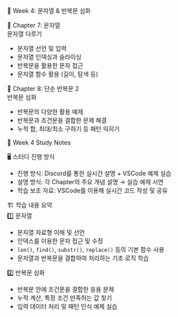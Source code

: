 🏁 Week 4: 문자열 & 반복문 심화

📖 Chapter 7: 문자열  
문자열 다루기  
- 문자열 선언 및 입력  
- 문자열 인덱싱과 슬라이싱  
- 반복문을 활용한 문자 접근  
- 문자열 함수 활용 (길이, 탐색 등)  

📖 Chapter 8: 단순 반복문 2  
반복문 심화  
- 반복문의 다양한 활용 예제  
- 반복문과 조건문을 결합한 문제 해결  
- 누적 합, 최대/최소 구하기 등 패턴 익히기  

📝 Week 4 Study Notes  

🖥️ 스터디 진행 방식  
- 진행 방식: Discord를 통한 실시간 설명 + VSCode 예제 실습  
- 설명 방식: 각 Chapter의 주요 개념 설명 → 실습 예제 시연  
- 학습 보조 자료: VSCode를 이용해 실시간 코드 작성 및 공유  

🏗️ 학습 내용 요약  
1️⃣ 문자열  
- 문자열 자료형 이해 및 선언  
- 인덱스를 이용한 문자 접근 및 수정  
- `len()`, `find()`, `substr()`, `replace()` 등의 기본 함수 사용  
- 문자열과 반복문을 결합하여 처리하는 기초 로직 학습  

2️⃣ 반복문 심화  
- 반복문 안에 조건문을 결합한 응용 문제  
- 누적 계산, 특정 조건 만족하는 값 찾기  
- 입력 데이터 처리 및 패턴 인식 예제 실습  
